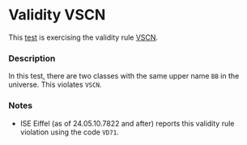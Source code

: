 # Validity VSCN

This [test](.) is exercising the validity rule [VSCN](../../vscn/Readme.md).

### Description

In this test, there are two classes with the same upper name `BB` in the universe. This violates `VSCN`.

### Notes

*  ISE Eiffel (as of 24.05.10.7822 and after) reports this validity rule violation using the code `VD71`.
